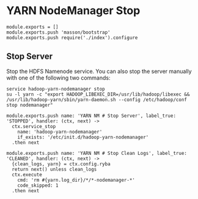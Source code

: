 
# YARN NodeManager Stop

    module.exports = []
    module.exports.push 'masson/bootstrap'
    module.exports.push require('./index').configure

## Stop Server

Stop the HDFS Namenode service. You can also stop the server manually with one of
the following two commands:

```
service hadoop-yarn-nodemanager stop
su -l yarn -c "export HADOOP_LIBEXEC_DIR=/usr/lib/hadoop/libexec && /usr/lib/hadoop-yarn/sbin/yarn-daemon.sh --config /etc/hadoop/conf stop nodemanager"
```

    module.exports.push name: 'YARN NM # Stop Server', label_true: 'STOPPED', handler: (ctx, next) ->
      ctx.service_stop
        name: 'hadoop-yarn-nodemanager'
        if_exists: '/etc/init.d/hadoop-yarn-nodemanager'
      .then next

    module.exports.push name: 'YARN NM # Stop Clean Logs', label_true: 'CLEANED', handler: (ctx, next) ->
      {clean_logs, yarn} = ctx.config.ryba
      return next() unless clean_logs
      ctx.execute
        cmd: 'rm #{yarn.log_dir}/*/*-nodemanager-*'
        code_skipped: 1
      .then next
